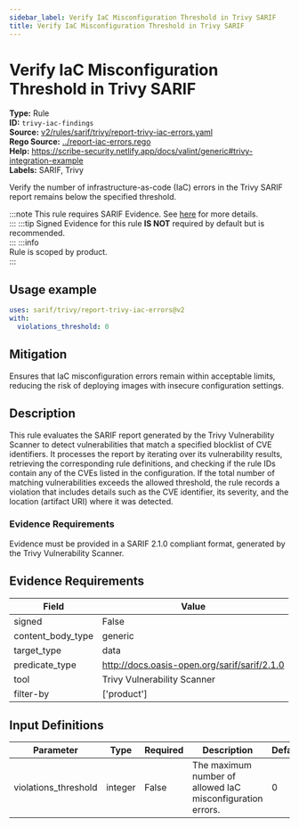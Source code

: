```yaml
---
sidebar_label: Verify IaC Misconfiguration Threshold in Trivy SARIF
title: Verify IaC Misconfiguration Threshold in Trivy SARIF
---  
```

# Verify IaC Misconfiguration Threshold in Trivy SARIF  
**Type:** Rule  
**ID:** `trivy-iac-findings`  
**Source:** [v2/rules/sarif/trivy/report-trivy-iac-errors.yaml](https://github.com/scribe-public/sample-policies/blob/main/v2/rules/sarif/trivy/report-trivy-iac-errors.yaml)  
**Rego Source:** [../report-iac-errors.rego](https://github.com/scribe-public/sample-policies/blob/main/v2/rules/sarif/trivy/../report-iac-errors.rego)  
**Help:** https://scribe-security.netlify.app/docs/valint/generic#trivy-integration-example  
**Labels:** SARIF, Trivy  

Verify the number of infrastructure-as-code (IaC) errors in the Trivy SARIF report remains below the specified threshold.

:::note 
This rule requires SARIF Evidence. See [here](/docs/valint/sarif) for more details.  
::: 
:::tip 
Signed Evidence for this rule **IS NOT** required by default but is recommended.  
::: 
:::info  
Rule is scoped by product.  
:::  

## Usage example

```yaml
uses: sarif/trivy/report-trivy-iac-errors@v2
with:
  violations_threshold: 0
```

## Mitigation  
Ensures that IaC misconfiguration errors remain within acceptable limits, reducing the risk of deploying images  with insecure configuration settings.


## Description  
This rule evaluates the SARIF report generated by the Trivy Vulnerability Scanner to detect vulnerabilities that match
a specified blocklist of CVE identifiers. It processes the report by iterating over its vulnerability results, retrieving
the corresponding rule definitions, and checking if the rule IDs contain any of the CVEs listed in the configuration.
If the total number of matching vulnerabilities exceeds the allowed threshold, the rule records a violation that includes
details such as the CVE identifier, its severity, and the location (artifact URI) where it was detected.

### **Evidence Requirements**

Evidence must be provided in a SARIF 2.1.0 compliant format, generated by the Trivy Vulnerability Scanner.

## Evidence Requirements  
| Field | Value |
|-------|-------|
| signed | False |
| content_body_type | generic |
| target_type | data |
| predicate_type | http://docs.oasis-open.org/sarif/sarif/2.1.0 |
| tool | Trivy Vulnerability Scanner |
| filter-by | ['product'] |

## Input Definitions  
| Parameter | Type | Required | Description | Default |
|-----------|------|----------|-------------| --------|
| violations_threshold | integer | False | The maximum number of allowed IaC misconfiguration errors. | 0 |

